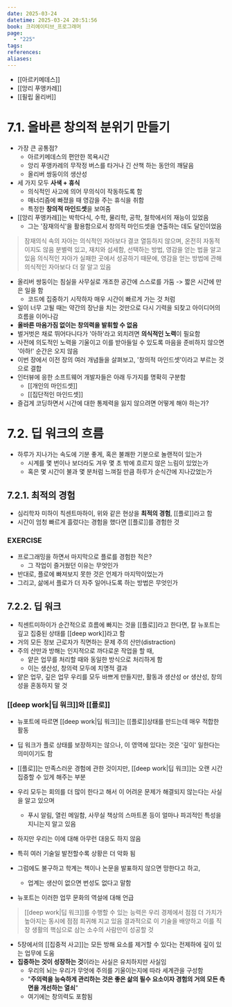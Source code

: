 ```yaml
---
date: 2025-03-24
datetime: 2025-03-24 20:51:56
book: 크리에이티브_프로그래머
page:
  - "225"
tags: 
references: 
aliases:
---
```

- [[아르키메데스]]
- [[앙리 푸앵카레]]
- [[필립 올리버]]

# 7.1. 올바른 창의적 분위기 만들기
- 가장 큰 공통점?
	- 아르키메데스의 편안한 목욕시간
	- 앙리 푸앵카레의 무작정 버스를 타거나 긴 산책 하는 동안의 깨달음
	- 올리버 쌍둥이의 생산성
- 세 가지 모두 **사색 + 휴식**
	- 의식적인 사고에 의어 무의식이 작동하도록 함
	- 매너리즘에 빠졌을 때 영감을 주는 휴식을 취함
	- 특정한 **창의적 마인드셋**을 보여줌
- [[앙리 푸앵카레]]는 박학다식, 수학, 물리학, 공학, 철학에서의 재능이 있었음
	- 그는 '잠재의식'을 활용함으로서 창의적 마인드셋을 연출하는 데도 달인이었음

> 잠재의식 속의 자아는 의식적인 자아보다 결코 열등하지 않으며, 온전히 자동적이지도 않음
> 분별력 있고, 재치와 섬세함, 선택하는 방법, 영감을 얻는 법을 알고 있음
> 의식적인 자아가 실패한 곳에서 성공하기 때문에, 영감을 얻는 방법에 관해 의식적인 자아보다 더 잘 알고 있음

- 올리버 쌍둥이는 침실을 사무실로 개조한 공간에 스스로를 가둠 -> 짧은 시간에 만은 일을 함
	- 코드에 집중하기 시작하자 매우 시간이 빠르게 가는 것 처럼
- 일이 너무 고될 때는 약간의 장난을 치는 것만으로 다시 기력을 되찾고 아이디어의 흐름을 이어나감
- **올바른 마음가짐 없이는 창의력을 발휘할 수 없음**
- 벌거벗은 채로 뛰어다니다가 '아하'라고 외치려면 **의식적인 노력**이 필요함
- 사전에 의도적인 노력을 기울이고 이를 받아들일 수 있도록 마음을 준비하지 않으면 '아하!' 순간은 오지 않음
- 이번 장에서 이전 장의 여러 개념들을 살펴보고, '창의적 마인드셋'이라고 부르는 것으로 결합
- 인터뷰에 응한 소프트웨어 개발자들은 아래 두가지를 명확히 구분함
	- [[개인의 마인드셋]]
	- [[집단적인 마인드셋]]
- 즐겁게 코딩하면서 시간에 대한 통제력을 잃지 않으려면 어떻게 해야 하는가?
# 7.2. 딥 워크의 흐름
- 하루가 지나가는 속도에 기분 좋게, 혹은 불쾌한 기분으로 놀랜적이 있는가
	- 시계를 몇 번이나 보더라도 겨우 몇 초 밖에 흐르지 않은 느림이 있었는가
	- 혹은 몇 시간이 불과 몇 분처럼 느껴질 만큼 하루가 순식간에 지나갔었는가

## 7.2.1. 최적의 경험
- 심리학자 미하이 칙센트마하이, 위와 같은 현상을 **최적의 경험**, [[플로]]라고 함
- 시간이 엄청 빠르게 흘렀다는 경험을 했다면 [[플로]]를 경험한 것

### EXERCISE
- 프로그래밍을 하면서 마지막으로 플로를 경험한 적은?
	- 그 작업이 즐거웠던 이유는 무엇인가
- 반대로, 플로에 빠져보지 못한 것은 언제가 마지막이었는가
- 그리고, 삶에서 플로가 더 자주 일어나도록 하는 방법은 무엇인가

## 7.2.2. 딥 워크
- 칙센트미하이가 순간적으로 흐름에 빠지는 것을 [[플로]]라고 한다면, 칼 뉴포트는 깊고 집중된 상태를 [[deep work]]라고 함
- 거의 모든 정보 근로자가 직면하는 문제 주의 산만(distraction)
- 주의 산만과 방해는 인지적으로 까다로운 작업을 할 때,
	- 얕은 업무를 처리할 때와 동일한 방식으로 처리하게 함
	- 이는 생산성, 창의력 모두에 치명적 결과
- 얕은 업무, 깊은 업무 우리를 모두 바쁘게 만들지만, 활동과 생산성 or 생산성, 창의성을 혼동하지 말 것

### [[deep work|딥 워크]]와 [[플로]]
- 뉴포트에 따르면 [[deep work|딥 워크]]는 [[플로]]상태를 만드는데 매우 적합한 활동
- 딥 워크가 플로 상태를 보장하지는 않으나, 이 영역에 있다는 것은 '깊이' 일한다는 의미이기도 함
- [[플로]]는 만족스러운 경험에 관한 것이지만, [[deep work|딥 워크]]는 오랜 시간 집중할 수 있게 해주는 부분


- 우리 모두는 회의를 더 많이 한다고 해서 이 어려운 문제가 해결되지 않는다는 사실을 알고 있으며
	- 푸시 알림, 열린 메일함, 사무실 책상의 스마트폰 등이 얼마나 파괴적인 특성을 지니는지 알고 있음
- 하지만 우리는 이에 대해 아무런 대응도 하지 않음
- 특히 여러 기술일 발전할수록 상황은 더 악화 됨
- 그럼에도 불구하고 학계는 책이나 논문을 발표하지 않으면 망한다고 하고,
	- 업계는 생산이 없으면 번성도 없다고 말함
- 뉴포트는 이러한 업무 문화의 역설에 대해 언급

> [[deep work|딥 워크]]를 수행할 수 있는 능력은 우리 경제에서 점점 더 가치가 높아지는 동시에 점점 희귀해 지고 있음
> 결과적으로 이 기술을 배양하고 이를 직장 생활의 핵심으로 삼는 소수의 사람만이 성공할 것


- 5장에서의 [[집중적 사고]]는 모든 방해 요소를 제거할 수 있다는 전제하에 깊이 있는 업무에 도움
- **집중하는 것이 성장하는 것**이라는 사실은 유치하지만 사실임
	- 우리의 뇌는 우리가 무엇에 주의를 기울이는지에 따라 세계관을 구성함
	- "**주의력을 능숙하게 관리하는 것은 좋은 삶의 필수 요소이자 경험의 거의 모든 측면을 개선하는 열쇠**"
	- 여기에는 창의력도 포함됨